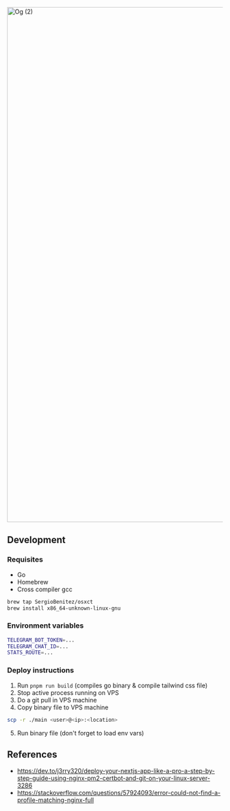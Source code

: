 
<img width="1200" alt="Og (2)" src="https://github.com/user-attachments/assets/272c99f9-562d-4a89-90a3-6d0500bdbb95">


## Development

### Requisites

- Go
- Homebrew
- Cross compiler gcc

```bash
brew tap SergioBenitez/osxct
brew install x86_64-unknown-linux-gnu
```

### Environment variables

```bash
TELEGRAM_BOT_TOKEN=...
TELEGRAM_CHAT_ID=...
STATS_ROUTE=...
```

### Deploy instructions

1. Run `pnpm run build` (compiles go binary & compile tailwind css file)
2. Stop active process running on VPS
3. Do a git pull in VPS machine
4. Copy binary file to VPS machine

```bash
scp -r ./main <user>@<ip>:<location>
```

5. Run binary file (don't forget to load env vars)

## References

- https://dev.to/j3rry320/deploy-your-nextjs-app-like-a-pro-a-step-by-step-guide-using-nginx-pm2-certbot-and-git-on-your-linux-server-3286
- https://stackoverflow.com/questions/57924093/error-could-not-find-a-profile-matching-nginx-full
